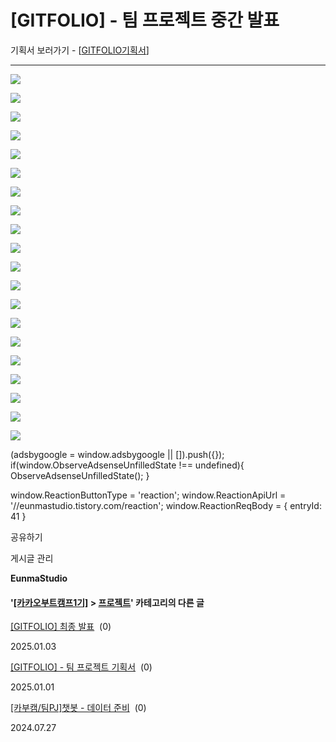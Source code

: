 
# [GITFOLIO] - 팀 프로젝트 중간 발표

기획서 보러가기 - \[[GITFOLIO기획서](https://eunmastudio.tistory.com/40)\]

* * *

![](https://blog.kakaocdn.net/dn/dg9DFx/btsLwGowNhp/kqtLKJpbVpWT99itLbTbk0/img.jpg)

![](https://blog.kakaocdn.net/dn/nZJXk/btsLw7lKI0i/vKY01YBFLZgDDHHLnwxZvk/img.jpg)

![](https://blog.kakaocdn.net/dn/crVJYd/btsLvNhDJL0/RsIZmwWlkNKU2Yeze9Zyk0/img.jpg)

![](https://blog.kakaocdn.net/dn/uaoDg/btsLx07kQpc/JnZlmhKg2W8Bk7TEQKhLbk/img.jpg)

![](https://blog.kakaocdn.net/dn/b1utgI/btsLxqrRQ3g/EW584jXwlOiIYww3KpKBr1/img.jpg)

![](https://blog.kakaocdn.net/dn/An0WQ/btsLxkLY6eP/kv6qMC8bKa013s9DHff3X1/img.jpg)

![](https://blog.kakaocdn.net/dn/p40UR/btsLv6VwLFU/cmi6hPHxan0MKu7njmrKLK/img.jpg)

![](https://blog.kakaocdn.net/dn/bERGk7/btsLyveT9ju/Kbwv0xABx9xZVaVKDa7P40/img.jpg)

![](https://blog.kakaocdn.net/dn/egBqdE/btsLvSwmznW/D2TS638rGMHLdnn9CeGJ6k/img.jpg)

![](https://blog.kakaocdn.net/dn/bkLvpF/btsLwp1FhJl/3GAdOLE6eQW6sPbwz3pK01/img.jpg)

![](https://blog.kakaocdn.net/dn/sKuNd/btsLwmw8kRd/tmRM9gPivfsip6gXAUley1/img.jpg)

![](https://blog.kakaocdn.net/dn/wlvoh/btsLx85goAQ/ksZRpGGnRKl4srknxv8Q3k/img.jpg)

![](https://blog.kakaocdn.net/dn/nOL9n/btsLxZAztcV/kkFStSDwAmOytEo5lKVFG1/img.jpg)

![](https://blog.kakaocdn.net/dn/ByYO6/btsLx0Gfctm/s0kOWKRbaPBrnJV4Bw0ZMk/img.jpg)

![](https://blog.kakaocdn.net/dn/zsWhe/btsLvVzWlmC/vsJYjSlqUnhSZkdxlWZSMk/img.jpg)

![](https://blog.kakaocdn.net/dn/mxrZR/btsLw7e45S5/GDmnjhDvuz2EO83WHhkV71/img.jpg)

![](https://blog.kakaocdn.net/dn/MZyRU/btsLwG9TF5E/EjzByG0ECPdQkiIOUDuJI0/img.jpg)

![](https://blog.kakaocdn.net/dn/dV9PQL/btsLvMiFWgf/i49X1W69A5TWNK8N11d5e0/img.jpg)

![](https://blog.kakaocdn.net/dn/tnmVP/btsLwtpktdt/FOkwB4kpM0BKLhXepKb350/img.jpg)

![](https://blog.kakaocdn.net/dn/pwipd/btsLwJyHhKe/KpqozKjcGpkgJn3vmb9BK0/img.jpg)

(adsbygoogle = window.adsbygoogle || \[\]).push({}); if(window.ObserveAdsenseUnfilledState !== undefined){ ObserveAdsenseUnfilledState(); }

window.ReactionButtonType = 'reaction'; window.ReactionApiUrl = '//eunmastudio.tistory.com/reaction'; window.ReactionReqBody = { entryId: 41 }

공유하기

게시글 관리

**EunmaStudio**

#### '[\[카카오부트캠프1기\]](/category/%5B%EC%B9%B4%EC%B9%B4%EC%98%A4%EB%B6%80%ED%8A%B8%EC%BA%A0%ED%94%841%EA%B8%B0%5D) > [프로젝트](/category/%5B%EC%B9%B4%EC%B9%B4%EC%98%A4%EB%B6%80%ED%8A%B8%EC%BA%A0%ED%94%841%EA%B8%B0%5D/%ED%94%84%EB%A1%9C%EC%A0%9D%ED%8A%B8)' 카테고리의 다른 글

[\[GITFOLIO\] 최종 발표](/42)  (0)

2025.01.03

[\[GITFOLIO\] - 팀 프로젝트 기획서](/40)  (0)

2025.01.01

[\[카부캠/팀PJ\]챗봇 - 데이터 준비](/3)  (0)

2024.07.27
            